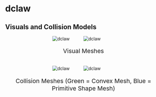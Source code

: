 <!-- THIS IS ALL GENERATED DOCUMENTATION via generate_robot_docs.py. DO NOT MODIFY THIS FILE -->

# dclaw

## Visuals and Collision Models

<div>
    <div style="max-width: 100%; display: flex; justify-content: center;">
        <img src="/_static/robot_images/dclaw/front_visual.png" style='min-width:min(50%, 100px);max-width:50%;height:auto' alt="dclaw">
        <img src="/_static/robot_images/dclaw/side_visual.png" style='min-width:min(50%, 100px);max-width:50%;height:auto' alt="dclaw">
    </div>
    <p style="text-align: center; font-size: 1.2rem;">Visual Meshes</p>
    <br/>
    <div style="max-width: 100%; display: flex; justify-content: center;">
        <img src="/_static/robot_images/dclaw/front_collision.png" style='min-width:min(50%, 100px);max-width:50%;height:auto' alt="dclaw">
        <img src="/_static/robot_images/dclaw/side_collision.png" style='min-width:min(50%, 100px);max-width:50%;height:auto' alt="dclaw">
    </div>
    <p style="text-align: center; font-size: 1.2rem;">Collision Meshes (Green = Convex Mesh, Blue = Primitive Shape Mesh)</p>
</div>
